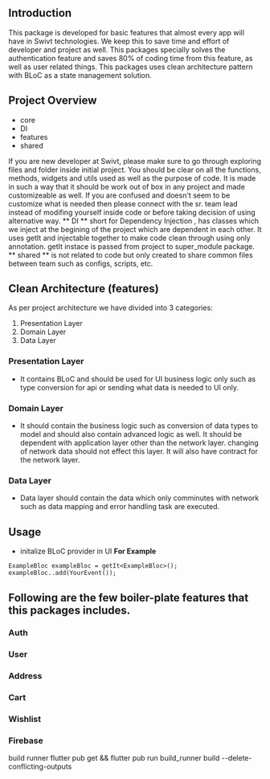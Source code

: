 ## Introduction
This package is developed for basic features that almost every app will have in Swivt technologies. We keep this to save time and effort of developer and project as well. This packages specially solves the authentication feature and saves 80% of coding time from this feature, as well as user related things. This packages uses clean architecture pattern with BLoC as a state management solution. 

## Project Overview
- core
- DI 
- features
- shared

If you are new developer at Swivt, please make sure to go through exploring files and folder inside initial project. You should be clear on all the functions, methods, widgets and utils used as well as the purpose of code. It is made in such a way that it should be work out of box in any project and made customizeable as well. If you are confused and doesn't seem to be customize what is needed then please connect with the sr. team lead instead of modifing yourself inside code or before taking decision of using alternative way. ** DI ** short for Dependency Injection , has classes which we inject at the begining of the project which are dependent in each other. It uses getIt and injectable together to make code clean through using only annotation. getIt instace is passed from project to super_module package. ** shared ** is not related to code but only created to share common files between team such as configs, scripts, etc.


## Clean Architecture (features)
As per project architecture we have divided into 3 categories:
1. Presentation Layer
2. Domain Layer
3. Data Layer

### Presentation Layer
- It contains BLoC and should be used for UI business logic only such as type conversion for api or sending what data is needed to UI only. 

### Domain Layer
- It should contain the business logic such as conversion of data types to model and should also contain advanced logic as well. It should be dependent with application layer other than the network layer. changing of network data should not effect this layer.  It will also have contract for the network layer.

### Data Layer
- Data layer should contain the data which only comminutes with network such as data mapping and error handling task are executed.

## Usage
- initalize BLoC provider in UI 
**For Example**
```
ExampleBloc exampleBloc = getIt<ExampleBloc>();
exampleBloc..add(YourEvent());
```


## Following are the few boiler-plate features that this packages includes.

### Auth
### User
### Address
### Cart
### Wishlist
### Firebase


build runner
flutter pub get && flutter pub run build_runner build --delete-conflicting-outputs
